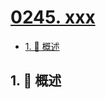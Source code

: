 # [0245. xxx](https://github.com/Tdahuyou/TNotes.leetcode/tree/main/notes/0245.%20xxx)

<!-- region:toc -->

- [1. 📝 概述](#1--概述)

<!-- endregion:toc -->

## 1. 📝 概述
